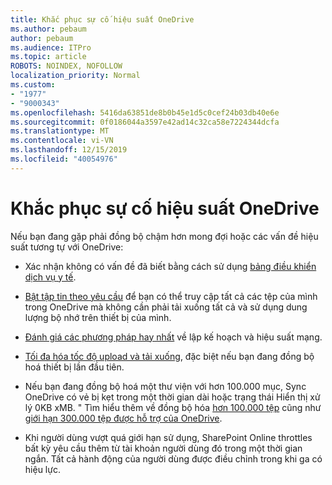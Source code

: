```yaml
---
title: Khắc phục sự cố hiệu suất OneDrive
ms.author: pebaum
author: pebaum
ms.audience: ITPro
ms.topic: article
ROBOTS: NOINDEX, NOFOLLOW
localization_priority: Normal
ms.custom:
- "1977"
- "9000343"
ms.openlocfilehash: 5416da63851de8b0b45e1d5c0cef24b03db40e6e
ms.sourcegitcommit: 0f0186044a3597e42ad14c32ca58e7224344dcfa
ms.translationtype: MT
ms.contentlocale: vi-VN
ms.lasthandoff: 12/15/2019
ms.locfileid: "40054976"
---
```

# <a name="troubleshoot-onedrive-performance"></a>Khắc phục sự cố hiệu suất OneDrive

Nếu bạn đang gặp phải đồng bộ chậm hơn mong đợi hoặc các vấn đề hiệu suất tương tự với OneDrive:

- Xác nhận không có vấn đề đã biết bằng cách sử dụng [bảng điều khiển dịch vụ y tế](https://portal.office.com/adminportal/home?ref=/servicehealth).

- [Bật tập tin theo yêu cầu](https://support.office.com/article/save-disk-space-with-onedrive-files-on-demand-for-windows-10-0e6860d3-d9f3-4971-b321-7092438fb38e?ui=en-US&rs=en-US&ad=US) để bạn có thể truy cập tất cả các tệp của mình trong OneDrive mà không cần phải tải xuống tất cả và sử dụng dung lượng bộ nhớ trên thiết bị của mình.

- [Đánh giá các phương pháp hay nhất](https://docs.microsoft.com/office365/enterprise/network-planning-and-performance) về lập kế hoạch và hiệu suất mạng.

- [Tối đa hóa tốc độ upload và tải xuống](https://support.office.com/article/maximize-upload-and-download-speed-8eeadfb8-501f-406d-997b-98ab6ff67f43), đặc biệt nếu bạn đang đồng bộ hoá thiết bị lần đầu tiên.

- Nếu bạn đang đồng bộ hoá một thư viện với hơn 100.000 mục, Sync OneDrive có vẻ bị kẹt trong một thời gian dài hoặc trạng thái Hiển thị xử lý 0KB xMB. " Tìm hiểu thêm về đồng bộ hóa [hơn 100.000 tệp](https://support.office.com/article/invalid-file-names-and-file-types-in-onedrive-onedrive-for-business-and-sharepoint-64883a5d-228e-48f5-b3d2-eb39e07630fa) cũng như [giới hạn 300.000 tệp được hỗ trợ của OneDrive](https://support.office.com/article/invalid-file-names-and-file-types-in-onedrive-onedrive-for-business-and-sharepoint-64883a5d-228e-48f5-b3d2-eb39e07630fa).

- Khi người dùng vượt quá giới hạn sử dụng, SharePoint Online throttles bất kỳ yêu cầu thêm từ tài khoản người dùng đó trong một thời gian ngắn. Tất cả hành động của người dùng được điều chỉnh trong khi ga có hiệu lực.
